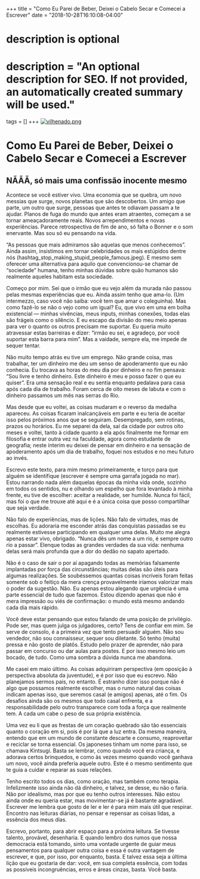 +++
title = "Como Eu Parei de Beber, Deixei o Cabelo Secar e Comecei a Escrever"
date = "2018-10-28T16:10:08-04:00"

#
# description is optional
#
# description = "An optional description for SEO. If not provided, an automatically created summary will be used."

tags = []
+++
[![vilhenado.png](https://i.postimg.cc/Dw9hrwgq/vilhenado.png)](https://postimg.cc/jD4BKKB5)
# Como Eu Parei de Beber, Deixei o Cabelo Secar e Comecei a Escrever
## NÃÃÃ, só mais uma confissão inocente mesmo


Acontece se você estiver vivo. Uma economia que se quebra, um novo messias que surge, novos planetas que são descobertos. Um amigo que parte, um outro que surge, pessoas que antes te odiavam passam a te ajudar. Planos de fuga do mundo que antes eram atraentes, começam a se tornar ameaçadoramente reais. Novos arrependimentos e novas experiências. Parece retrospectiva de fim de ano, só falta o Bonner e o som enervante. Mas sou só eu pensando na vida.

“As pessoas que mais admiramos são aquelas que menos conhecemos”. Ainda assim, insistimos em tornar celebridades os mais estúpidos dentre nós (hashtag_stop_making_stupid_people_famous.jpeg). E mesmo sem oferecer uma alternativa para aquilo que convencionou-se chamar de “sociedade” humana, tenho minhas dúvidas sobre quão humanos são realmente aqueles habitam esta sociedade.

Começo por mim. Sei que o irmão que eu vejo além da murada não passou pelas mesmas experiências que eu. Ainda assim tenho que ama-lo. (Um intermezzo, caso você não saiba: você tem que amar o coleguinha). Mas como fazê-lo se não o vejo como um igual? Eu, que vivo em uma em bolha existencial — minhas vivências, meus inputs, minhas conexões, todas elas são frágeis como o silêncio. E eu escapo da divisão do meu meio apenas para ver o quanto os outros precisam me suportar. Eu queria muito atravessar estas barreiras e dizer: “irmão eu sei, e agradeço, por você suportar esta barra para mim”. Mas a vaidade, sempre ela, me impede de sequer tentar.

Não muito tempo atrás eu tive um emprego. Não grande coisa, mas trabalhar, ter um dinheiro me deu um senso de apoderamento que eu não conhecia. Eu trocava as horas do meu dia por dinheiro e no fim pensava: “Sou livre e tenho dinheiro. Este dinheiro é meu e posso fazer o que eu quiser”. Era uma sensação real e eu sentia enquanto pedalava para casa após cada dia de trabalho. Foram cerca de oito meses de labuta e com o dinheiro passamos um mês nas serras do Rio.

Mas desde que eu voltei, as coisas mudaram e o reverso da medalha apareceu. As coisas ficaram inalcançáveis em parte e eu teria de aceitar isso pelos próximos anos que se seguiram. Desempregado, sem rotinas, prazos ou horários. Eu me separei da dela, saí da cidade por outros oito meses e voltei, tanto à cidade quanto a ela após finalmente me formar em filosofia e entrar outra vez na faculdade, agora como estudante de geografia; neste ínterim eu deixei de pensar em dinheiro e na sensação de apoderamento após um dia de trabalho, foquei nos estudos e no meu futuro ao invés.

Escrevo este texto, para mim mesmo primeiramente, e torço para que alguém se identifique (escrever é sempre uma garrafa jogada no mar). Estou narrando nada além daquelas épocas da minha vida onde, sozinho em todos os sentidos, nu e olhando um espelho que fora levantado à minha frente, eu tive de escolher: aceitar a realidade, ser humilde. Nunca foi fácil, mas foi o que me trouxe até aqui e é a única coisa que posso compartilhar que seja verdade.

Não falo de experiências, mas de lições. Não falo de virtudes, mas de escolhas. Eu adoraria me esconder atrás das conquistas passadas se eu realmente estivesse participando em qualquer uma delas. Muito me alegra apenas estar vivo, obrigado. “Nunca dês um nome a um rio, é sempre outro rio a passar”. Elenque todas as grandes verdades da sua vida: nenhuma delas será mais profunda que a dor do dedão no sapato apertado.

Não é o caso de sair o por aí apagando todas as memórias falsamente implantadas por força das circunstâncias; muitas delas são úteis para algumas realizações. Se soubéssemos quantas coisas incríveis foram feitas somente sob o feitiço da mera crença provavelmente iríamos valorizar mais o poder da sugestão. Não. Eu apenas estou alegando que urgência é uma parte essencial de tudo que fazemos. Estou dizendo apenas que não é mera impressão ou viés de confirmação: o mundo está mesmo andando cada dia mais rápido.

Você deve estar pensando que estou falando de uma posição de privilégio. Pode ser, mas quem julga os julgadores, certo? Tens de confiar em mim. Se serve de consolo, é a primeira vez que tento persuadir alguém. Não sou vendedor, não sou connaisseur, sequer sou diletante. Só tenho (muita) pressa e não gosto de platôs. Estudo pelo prazer de aprender, não para passar em concurso ou dar aulas para postes. E por isso mesmo leio um bocado, de tudo. Como uma sombra a dúvida nunca me abandona.

Me casei em maio último. As coisas adquiriram perspectiva (em oposição à perspectiva absoluta da juventude), e é por isso que eu escrevo. Não planejamos sermos pais, no entanto. É estranho dizer isso porque não é algo que possamos realmente escolher, mas o rumo natural das coisas indicam apenas isso, que seremos casal (e amigos) apenas, até o fim. Os desafios ainda são os mesmos que todo casal enfrenta, e a responsabilidade pelo outro transparece com toda a força que realmente tem. A cada um cabe o peso de sua própria existência.

Uma vez eu li que as frestas de um coração quebrado são tão essenciais quanto o coração em si, pois é por lá que a luz entra. Da mesma maneira, entendo que em um mundo de constante descarte e consumo, reaproveitar e reciclar se torna essencial. Os japoneses tinham um nome para isso, se chamava Kintsugi. Basta se lembrar, como quando você era criança, e adorava certos brinquedos, e como às vezes mesmo quando você ganhava um novo, você ainda preferia aquele outro. Este é o mesmo sentimento que te guia a cuidar e reparar as suas relações.

Tenho escrito todos os dias, como oração, mas também como terapia. Infelizmente isso ainda não dá dinheiro, e talvez, se desse, eu não o faria. Não por idealismo, mas por que eu tenho outros interesses. Não estou ainda onde eu queria estar, mas movimentar-se já é bastante agradável. Escrever me lembra que gosto de ler e ler é para mim mais útil que respirar. Encontro nas leituras diárias, no pensar e repensar as coisas lidas, a essência dos meus dias.

Escrevo, portanto, para abrir espaço para a próxima leitura. Se tivesse talento, provável, desenharia. E quando lembro dos rumos que nossa democracia está tomando, sinto uma vontade urgente de guiar meus pensamentos para qualquer outra coisa e essa é outra vantagem de escrever, e que, por isso, por enquanto, basta. E talvez essa seja a última lição que eu gostaria de dar: você, em sua completa essência, com todas as possíveis incongruências, erros e áreas cinzas, basta. Você basta.


